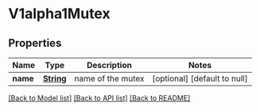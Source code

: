 # V1alpha1Mutex
## Properties

Name | Type | Description | Notes
------------ | ------------- | ------------- | -------------
**name** | [**String**](string.md) | name of the mutex | [optional] [default to null]

[[Back to Model list]](../README.md#documentation-for-models) [[Back to API list]](../README.md#documentation-for-api-endpoints) [[Back to README]](../README.md)

